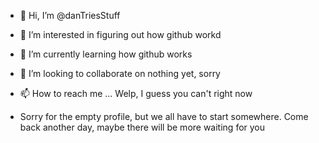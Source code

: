- 👋 Hi, I’m @danTriesStuff
- 👀 I’m interested in figuring out how github workd
- 🌱 I’m currently learning how github works
- 💞️ I’m looking to collaborate on nothing yet, sorry
- 📫 How to reach me ... Welp, I guess you can't right now

- Sorry for the empty profile, but we all have to start somewhere. Come back another day, maybe there will be more waiting for you

<!---
danTriesStuff/danTriesStuff is a ✨ special ✨ repository because its `README.md` (this file) appears on your GitHub profile.
You can click the Preview link to take a look at your changes.
--->
